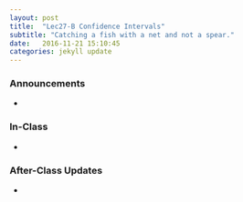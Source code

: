 ```yaml
---
layout: post
title:  "Lec27-B Confidence Intervals"
subtitle: "Catching a fish with a net and not a spear."
date:   2016-11-21 15:10:45
categories: jekyll update
---
```




### Announcements

* 



### In-Class

* 


### After-Class Updates

* 
